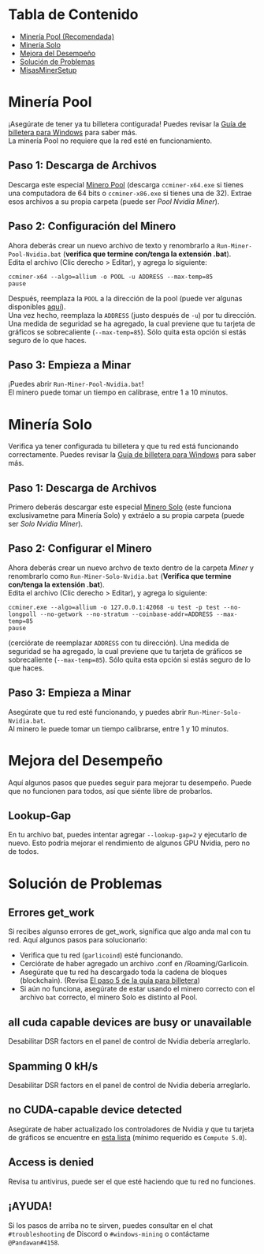 # Tabla de Contenido
- [Minería Pool (Recomendada)](#minería-pool)
- [Minería Solo](#minería-solo)
- [Mejora del Desempeño](#mejora-del-desempeño)
- [Solución de Problemas](#solución-de-problemas)
- [MisasMinerSetup](https://github.com/MisaRistolainen/MisasMinerSetup)

# Minería Pool
¡Asegúrate de tener ya tu billetera contigurada! Puedes revisar la [Guía de billetera para Windows](wallet-win.html) para saber más.  
La minería Pool no requiere que la red esté en funcionamiento.

## Paso 1: Descarga de Archivos
Descarga este especial [Minero Pool](https://github.com/lenis0012/ccminer/releases/latest) (descarga `ccminer-x64.exe` si tienes una computadora de 64 bits o `ccminer-x86.exe` si tienes una de 32). Extrae esos archivos a su propia carpeta (puede ser *Pool Nvidia Miner*).

## Paso 2: Configuración del Minero
Ahora deberás crear un nuevo archivo de texto y renombrarlo a `Run-Miner-Pool-Nvidia.bat` (**verifica que termine con/tenga la extensión .bat**).  
Edita el archivo (Clic derecho > Editar), y agrega lo siguiente: 
```
ccminer-x64 --algo=allium -o POOL -u ADDRESS --max-temp=85
pause
```
Después, reemplaza la `POOL` a la dirección de la pool (puede ver algunas disponibles [aquí](pool-mining.html#main-net)).  
Una vez hecho, reemplaza la `ADDRESS` (justo después de `-u`) por tu dirección.  
Una medida de seguridad se ha agregado, la cual previene que tu tarjeta de gráficos se sobrecaliente
(`--max-temp=85`). Sólo quita esta opción si estás seguro de lo que haces. 

## Paso 3: Empieza a Minar
¡Puedes abrir `Run-Miner-Pool-Nvidia.bat`!  
El minero puede tomar un tiempo en calibrase, entre 1 a 10 minutos.

# Minería Solo
Verifica ya tener configurada tu billetera y que tu red está funcionando correctamente. Puedes revisar la [Guía de billetera para Windows](wallet-win.html) para saber más.

## Paso 1: Descarga de Archivos
Primero deberás descargar este especial [Minero Solo](https://cryptomining-blog.com/wp-content/download/ccminer-1.7.6-r10-neoscrypt.zip) (este funciona exclusivametne para Minería Solo) y extráelo a su propia carpeta (puede ser *Solo Nvidia Miner*).  

## Paso 2: Configurar el Minero
Ahora deberás crear un nuevo archvo de texto dentro de la carpeta *Miner* y renombrarlo como `Run-Miner-Solo-Nvidia.bat` (**Verifica que termine con/tenga la extensión .bat**).  
Edita el archivo (Clic derecho > Editar), y agrega lo siguiente:
```
ccminer.exe --algo=allium -o 127.0.0.1:42068 -u test -p test --no-longpoll --no-getwork --no-stratum --coinbase-addr=ADDRESS --max-temp=85
pause  
```
(cerciórate de reemplazar `ADDRESS` con tu dirección).
Una medida de seguridad se ha agregado, la cual previene que tu tarjeta de gráficos se sobrecaliente
(`--max-temp=85`). Sólo quita esta opción si estás seguro de lo que haces. 

## Paso 3: Empieza a Minar
Asegúrate que tu red esté funcionando, y puedes abrir `Run-Miner-Solo-Nvidia.bat`.  
Al minero le puede tomar un tiempo calibrarse, entre 1 y 10 minutos. 

# Mejora del Desempeño
Aquí algunos pasos que puedes seguir para mejorar tu desempeño. Puede que no funcionen para todos, así que siénte libre de probarlos. 

## Lookup-Gap
En tu archivo bat, puedes intentar agregar `--lookup-gap=2` y ejecutarlo de nuevo. Esto podría mejorar el rendimiento de algunos GPU Nvidia, pero no de todos. 

# Solución de Problemas

## Errores get_work 
Si recibes algunso errores de get_work, significa que algo anda mal con tu red. 
Aquí algunos pasos para solucionarlo: 
- Verifica que tu red (`garlicoind`) esté funcionando.
- Cerciórate de haber agregado un archivo .conf en /Roaming/Garlicoin.  
- Asegúrate que tu red ha descargado toda la cadena de bloques (blockchain). (Revisa [El paso 5 de la guía para billetera](./wallet-win.html#step-5-download-the-blockchain)) 
- Si aún no funciona, asegúrate de estar usando el minero correcto con el archivo `bat` correcto, el minero Solo es distinto al Pool.

## all cuda capable devices are busy or unavailable
Desabilitar DSR factors en el panel de control de Nvidia debería arreglarlo.

## Spamming 0 kH/s
Desabilitar DSR factors en el panel de control de Nvidia debería arreglarlo.

## no CUDA-capable device detected
Asegúrate de haber actualizado los controladores de Nvidia y que tu tarjeta de gráficos se encuentre en [esta lista](https://developer.nvidia.com/cuda-gpus) (mínimo requerido es `Compute 5.0`).

## Access is denied
Revisa tu antivirus, puede ser el que esté haciendo que tu red no funciones.

## ¡AYUDA!
Si los pasos de arriba no te sirven, puedes consultar en el chat `#troubleshooting` de Discord o `#windows-mining` o contáctame `@Pandawan#4158`. 
